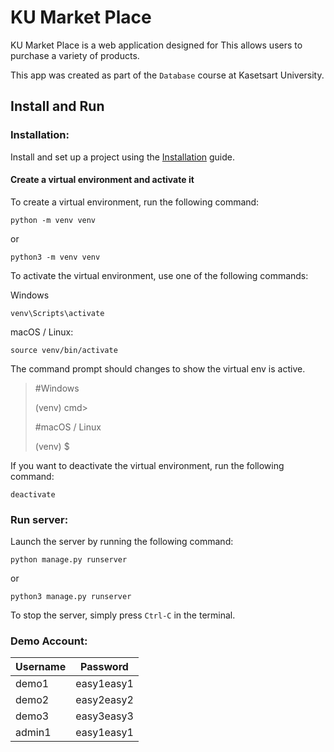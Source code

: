 # KU Market Place


KU Market Place is a web application designed for This allows users to purchase a variety of products.


This app was created as part of the `Database` course at Kasetsart University.

## Install and Run

### Installation:

Install and set up a project using the [Installation](Installation.md) guide.

#### Create a virtual environment and activate it
To create a virtual environment, run the following command:

```commandline
python -m venv venv
```
or 
```commandline
python3 -m venv venv
```

To activate the virtual environment, use one of the following commands:

Windows
```commandline
venv\Scripts\activate
```

macOS / Linux:
```commandline
source venv/bin/activate
```

The command prompt should changes to show the virtual env is active.

> #Windows
> 
> (venv) cmd>
> 
> #macOS / Linux
> 
> (venv) $

If you want to deactivate the virtual environment, run the following command:

```commandline
deactivate
```

### Run server:
Launch the server by running the following command:
```commandline
python manage.py runserver
```
or
```commandline
python3 manage.py runserver
```
To stop the server, simply press `Ctrl-C` in the terminal.

### Demo Account:
| Username | Password   |
|----------|------------|
| demo1    | easy1easy1 |
| demo2    | easy2easy2 |
| demo3    | easy3easy3 |
| admin1   | easy1easy1 |
